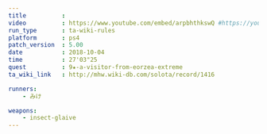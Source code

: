 ```yaml
---
title          :
video          : https://www.youtube.com/embed/arpbhthkswQ #https://youtu.be/arpbhthkswQ
run_type       : ta-wiki-rules
platform       : ps4
patch_version  : 5.00
date           : 2018-10-04
time           : 27'03"25
quest          : 9★-a-visitor-from-eorzea-extreme
ta_wiki_link   : http://mhw.wiki-db.com/solota/record/1416

runners:
    - みけ

weapons:
    - insect-glaive
---
```

